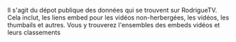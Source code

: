 Il s'agit du dépot publique des données qui se trouvent sur RodrigueTV. Cela inclut, les liens embed pour les vidéos non-herbergées, les vidéos, les thumbails et autres. Vous y trouverez l'ensembles des embeds vidéos et leurs classements

